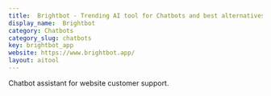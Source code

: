 ```yaml
---
title:  Brightbot - Trending AI tool for Chatbots and best alternatives
display_name:  Brightbot
category: Chatbots
category_slug: chatbots
key: brightbot_app
website: https://www.brightbot.app/
layout: aitool
---
```


Chatbot assistant for website customer support.
